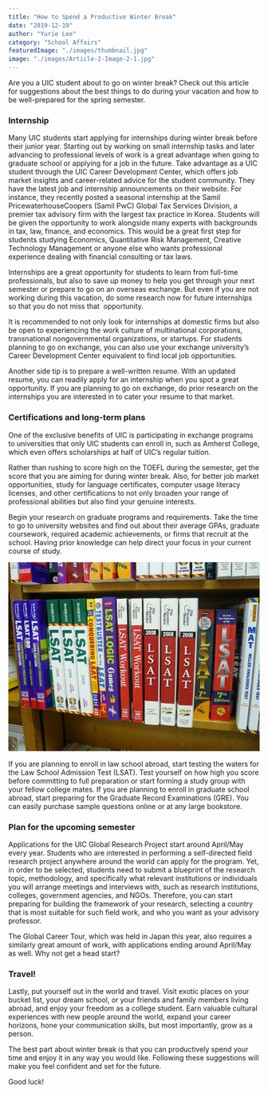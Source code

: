 ```yaml
---
title: "How to Spend a Productive Winter Break"
date: "2019-12-19"
author: "Yurie Lee"
category: "School Affairs"
featuredImage: "./images/thumbnail.jpg" 
image: "./images/Article-2-Image-2-1.jpg"
---
```


Are you a UIC student about to go on winter break? Check out this article for suggestions about the best things to do during your vacation and how to be well-prepared for the spring semester.

### Internship

Many UIC students start applying for internships during winter break before their junior year. Starting out by working on small internship tasks and later advancing to professional levels of work is a great advantage when going to graduate school or applying for a job in the future. Take advantage as a UIC student through the UIC Career Development Center, which offers job market insights and career-related advice for the student community. They have the latest job and internship announcements on their website. For instance, they recently posted a seasonal internship at the Samil PricewaterhouseCoopers (Samil PwC) Global Tax Services Division, a premier tax advisory firm with the largest tax practice in Korea. Students will be given the opportunity to work alongside many experts with backgrounds in tax, law, finance, and economics. This would be a great first step for students studying Economics, Quantitative Risk Management, Creative Technology Management or anyone else who wants professional experience dealing with financial consulting or tax laws.

Internships are a great opportunity for students to learn from full-time professionals, but also to save up money to help you get through your next semester or prepare to go on an overseas exchange. But even if you are not working during this vacation, do some research now for future internships so that you do not miss that  opportunity.

It is recommended to not only look for internships at domestic firms but also be open to experiencing the work culture of multinational corporations, transnational nongovernmental organizations, or startups. For students planning to go on exchange, you can also use your exchange university’s Career Development Center equivalent to find local job opportunities.

Another side tip is to prepare a well-written resume. With an updated resume, you can readily apply for an internship when you spot a great opportunity. If you are planning to go on exchange, do prior research on the internships you are interested in to cater your resume to that market.

### Certifications and long-term plans

One of the exclusive benefits of UIC is participating in exchange programs to universities that only UIC students can enroll in, such as Amherst College, which even offers scholarships at half of UIC’s regular tuition.

Rather than rushing to score high on the TOEFL during the semester, get the score that you are aiming for during winter break. Also, for better job market opportunities, study for language certificates, computer usage literacy licenses, and other certifications to not only broaden your range of professional abilities but also find your genuine interests.

Begin your research on graduate programs and requirements. Take the time to go to university websites and find out about their average GPAs, graduate coursework, required academic achievements, or firms that recruit at the school. Having prior knowledge can help direct your focus in your current course of study.

![](./images/Article-2-Image-2-1.jpg)

If you are planning to enroll in law school abroad, start testing the waters for the Law School Admission Test (LSAT). Test yourself on how high you score before committing to full preparation or start forming a study group with your fellow college mates. If you are planning to enroll in graduate school abroad, start preparing for the Graduate Record Examinations (GRE). You can easily purchase sample questions online or at any large bookstore.

### Plan for the upcoming semester

Applications for the UIC Global Research Project start around April/May every year. Students who are interested in performing a self-directed field research project anywhere around the world can apply for the program. Yet, in order to be selected, students need to submit a blueprint of the research topic, methodology, and specifically what relevant institutions or individuals you will arrange meetings and interviews with, such as research institutions, colleges, government agencies, and NGOs. Therefore, you can start preparing for building the framework of your research, selecting a country that is most suitable for such field work, and who you want as your advisory professor. 

The Global Career Tour, which was held in Japan this year, also requires a similarly great amount of work, with applications ending around April/May as well. Why not get a head start?

### Travel!

Lastly, put yourself out in the world and travel. Visit exotic places on your bucket list, your dream school, or your friends and family members living abroad, and enjoy your freedom as a college student. Earn valuable cultural experiences with new people around the world, expand your career horizons, hone your communication skills, but most importantly, grow as a person. 

The best part about winter break is that you can productively spend your time and enjoy it in any way you would like. Following these suggestions will make you feel confident and set for the future. 

Good luck!
